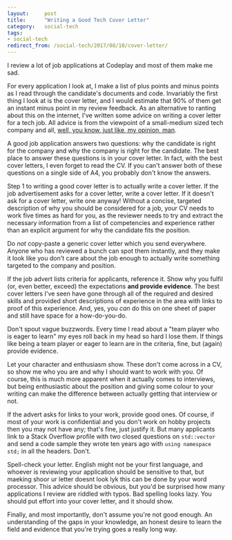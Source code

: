```yaml
---
layout:     post
title:      "Writing a Good Tech Cover Letter"
category:   social-tech
tags:
- social-tech
redirect_from: /social-tech/2017/08/10/cover-letter/
---
```


I review a lot of job applications at Codeplay and most of them make me sad.

For every application I look at, I make a list of plus points and minus points as I read through the candidate's documents and code. Invariably the first thing I look at is the cover letter, and I would estimate that 90% of them get an instant minus point in my review feedback. As an alternative to ranting about this on the internet, I've written some advice on writing a cover letter for a tech job. All advice is from the viewpoint of a small-medium sized tech company and all, [well, you know, just like, my opinion, man](https://www.youtube.com/watch?v=pWdd6_ZxX8c).

A good job application answers two questions: why the candidate is right for the company and why the company is right for the candidate. The best place to answer these questions is in your cover letter. In fact, with the best cover letters, I even forget to read the CV. If you can't answer both of these questions on a single side of A4, you probably don't know the answers.

Step 1 to writing a good cover letter is to actually write a cover letter. If the job advertisement asks for a cover letter, write a cover letter. If it doesn't ask for a cover letter, write one anyway! Without a concise, targeted description of why you should be considered for a job, your CV needs to work five times as hard for you, as the reviewer needs to try and extract the necessary information from a list of competencies and experience rather than an explicit argument for why the candidate fits the position.

Do *not* copy-paste a generic cover letter which you send everywhere. Anyone who has reviewed a bunch can spot them instantly, and they make it look like you don't care about the job enough to actually write something targeted to the company and position.

If the job advert lists criteria for applicants, reference it. Show why you fulfil (or, even better, exceed) the expectations **and provide evidence**. The best cover letters I've seen have gone through all of the required and desired skills and provided short descriptions of experience in the area with links to proof of this experience. And, yes, you *can* do this on one sheet of paper and still have space for a how-do-you-do.

Don't spout vague buzzwords. Every time I read about a "team player who is eager to learn" my eyes roll back in my head so hard I lose them. If things like being a team player or eager to learn are in the criteria, fine, but (again) provide evidence.

Let your character and enthusiasm show. These don't come across in a CV, so show me who you are and why I should want to work with you. Of course, this is much more apparent when it actually comes to interviews, but being enthusiastic about the position and giving some colour to your writing can make the difference between actually getting that interview or not.

If the advert asks for links to your work, provide good ones. Of course, if most of your work is confidential and you don't work on hobby projects then you may not have any; that's fine, just justify it. But many applicants link to a Stack Overflow profile with two closed questions on `std::vector` and send a code sample they wrote ten years ago with `using namespace std;` in all the headers. Don't. 

Spell-check your letter. English might not be your first language, and whoever is reviewing your application should be sensitive to that, but maeking shoor ur letter doesnt look lyk this can be done by your word processor. This advice should be obvious, but you'd be surprised how many applications I review are riddled with typos. Bad spelling looks lazy. You should put effort into your cover letter, and it should show.

Finally, and most importantly, don't assume you're not good enough. An understanding of the gaps in your knowledge, an honest desire to learn the field and evidence that you're trying goes a really long way.
